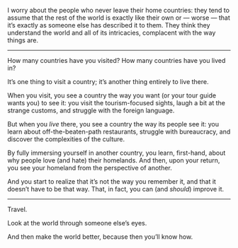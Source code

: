 

I worry about the people who never leave their home countries: they tend to assume that the rest of the world
is exactly like their own or — worse — that it’s exactly as someone else has described it to them. They
think they understand the world and all of its intricacies, complacent with the way things are.

***

How many countries have you visited? How many countries have you lived in? 

It’s one thing to visit a country; it’s another thing entirely to live there.

When you visit, you see a country the way you want (or your tour guide wants you) to see it: you visit the
tourism-focused sights, laugh a bit at the strange customs, and struggle with the foreign language.

But when you *live* there, you see a country the way its people see it: you learn about off-the-beaten-path
restaurants, struggle with bureaucracy, and discover the complexities of the culture.

By fully immersing yourself in another country, you learn, first-hand, about why people love (and hate) their
homelands. And then, upon your return, you see your homeland from the perspective of another. 

And you start to realize that it’s not the way you remember it, and that it doesn’t have to be that way.
That, in fact, you can (and *should*) improve it.

***

Travel. 

Look at the world through someone else’s eyes. 

And then make the world better, because then you’ll know how.